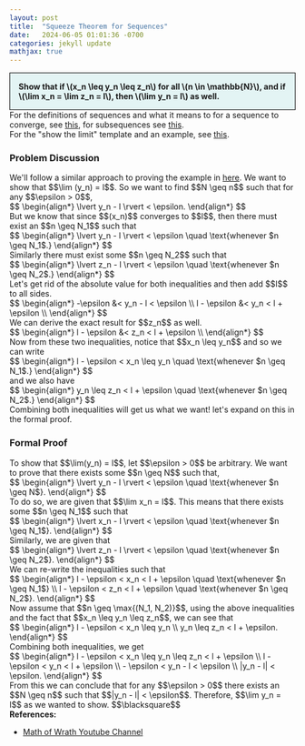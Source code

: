 ```yaml
---
layout: post
title:  "Squeeze Theorem for Sequences"
date:   2024-06-05 01:01:36 -0700
categories: jekyll update
mathjax: true
---
```

<div style="background-color: #E3F4F4; padding: 15px 15px 15px 15px; border:1px solid black;">
  <b>Show that if \(x_n \leq y_n \leq z_n\) for all \(n \in \mathbb{N}\), and if \(\lim x_n = \lim z_n = l\), then \(\lim y_n = l\) as well.</b>
</div>
For the definitions of sequences and what it means to for a sequence to converge, see <a href="https://strncat.github.io/jekyll/update/2024/05/21/analysis-seq-definitions.html">this</a>, for subsequences see <a href="https://strncat.github.io/jekyll/update/2024/02/10/analysis-seq-subsequences.html">this</a>.
<br>
For the "show the limit" template and an example, see <a href="https://strncat.github.io/jekyll/update/2024/05/12/analysis-seq-limit-template.html">this</a>.
<br>
<!------------------------------------------------------------------------------------>
<h3>Problem Discussion</h3>
We'll follow a similar approach to proving the example in <a href="https://strncat.github.io/jekyll/update/2024/06/04/analysis-seq-sqrt.html">here</a>. We want to show that $$\lim (y_n) = l$$. So we want to find $$N \geq n$$ such that for any $$\epsilon > 0$$,
<div>
$$
\begin{align*}
\lvert y_n - l \rvert < \epsilon.
\end{align*}
$$
</div>
But we know that since $$(x_n)$$ converges to $$l$$, then there must exist an $$n \geq N_1$$ such that
<div>
$$
\begin{align*}
\lvert y_n - l \rvert < \epsilon   \quad \text{whenever $n \geq N_1$.}
\end{align*}
$$
</div>
Similarly there must exist some $$n \geq N_2$$ such that
<div>
$$
\begin{align*}
\lvert z_n - l \rvert < \epsilon \quad \text{whenever $n \geq N_2$.}
\end{align*}
$$
</div>
Let's get rid of the absolute value for both inequalities and then add $$l$$ to all sides.
<div>
$$
\begin{align*}
-\epsilon &< y_n - l < \epsilon  \\
l - \epsilon &< y_n < l + \epsilon \\
\end{align*}
$$
</div>
We can derive the exact result for $$z_n$$ as well. 
<div>
$$
\begin{align*}
l - \epsilon &< z_n < l + \epsilon \\
\end{align*}
$$
</div>
Now from these two inequalities, notice that $$x_n \leq y_n$$ and so we can write
<div>
$$
\begin{align*}
l - \epsilon < x_n \leq y_n \quad \text{whenever $n \geq N_1$.}
\end{align*}
$$
</div>
and we also have
<div>
$$
\begin{align*}
y_n \leq z_n < l + \epsilon \quad \text{whenever $n \geq N_2$.}
\end{align*}
$$
</div>
Combining both inequalities will get us what we want! let's expand on this in the formal proof.
<br>
<!------------------------------------------------------------------------------------>
<h3>Formal Proof</h3>
To show that $$\lim(y_n) = l$$, let $$\epsilon > 0$$ be arbitrary. We want to prove that there exists some $$n \geq N$$ such that,
<div>
$$
\begin{align*}
\lvert y_n - l \rvert < \epsilon  \quad \text{whenever $n \geq N$}.
\end{align*}
$$
</div>
To do so, we are given that $$\lim x_n = l$$. This means that there exists some $$n \geq N_1$$ such that
<div>
$$
\begin{align*}
\lvert x_n - l \rvert < \epsilon \quad \text{whenever $n \geq N_1$}.
\end{align*}
$$
</div>
Similarly, we are given that 
<div>
$$
\begin{align*}
\lvert z_n - l \rvert < \epsilon \quad \text{whenever $n \geq N_2$}.
\end{align*}
$$
</div>
We can re-write the inequalities such that
<div>
$$
\begin{align*}
l - \epsilon < x_n < l + \epsilon \quad \text{whenever $n \geq N_1$} \\
l - \epsilon < z_n < l + \epsilon \quad \text{whenever $n \geq N_2$}.
\end{align*}
$$
</div>
Now assume that $$n \geq \max{(N_1, N_2)}$$, using the above inequalities and the fact that $$x_n \leq y_n \leq z_n$$, we can see that
<div>
$$
\begin{align*}
l - \epsilon < x_n \leq y_n \\
y_n \leq z_n < l + \epsilon.
\end{align*}
$$
</div>
Combining both inequalities, we get
<div>
$$
\begin{align*}
l - \epsilon < x_n \leq y_n \leq z_n < l + \epsilon \\
l - \epsilon < y_n < l + \epsilon \\
- \epsilon < y_n - l < \epsilon \\
|y_n - l| < \epsilon.
\end{align*}
$$
</div>
From this we can conclude that for any $$\epsilon > 0$$ there exists an $$N \geq n$$ such that $$|y_n - l| < \epsilon$$. Therefore, $$\lim y_n = l$$ as we wanted to show. $$\blacksquare$$
<br>
<!------------------------------------------------------------------------------------>
<b>References:</b>
<ul>
<li><a href="https://www.youtube.com/watch?v=AriEk3QD1z0">Math of Wrath Youtube Channel</a></li>
</ul>